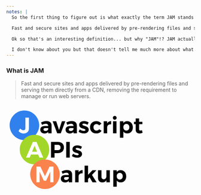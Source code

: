 ```yaml
---
notes: |
  So the first thing to figure out is what exactly the term JAM stands for. This quote is taken from jamstack.org so it must be a pretty good definition. It was updated since I last gave a talk on JAM Stack so it's actually way easier to understand! I'll read it out in case you can't see it in the back there

  Fast and secure sites and apps delivered by pre-rendering files and serving them directly from a CDN, removing the requirement to manage or run web servers.

  Ok so that's an interesting definition... but why "JAM"!? JAM actually stands for Javascript, APIs and Markup.

  I don't know about you but that doesn't tell me much more about what JAM actually means. Let's dig a bit deeper into the history of the term and see if we can figure out how to define it better
---
```


### What is JAM

> Fast and secure sites and apps delivered by pre-rendering files and serving them directly from a CDN, removing the requirement to manage or run web servers.

<p>
  <svg width="395px" height="237px" viewBox="0 0 395 237" version="1.1" xmlns="http://www.w3.org/2000/svg" xmlns:xlink="http://www.w3.org/1999/xlink">
      <!-- Generator: Sketch 59.1 (86144) - https://sketch.com -->
      <title>Artboard</title>
      <desc>Created with Sketch.</desc>
      <g id="Artboard" stroke="none" stroke-width="1" fill="none" fill-rule="evenodd">
          <g id="Group" class="fragment" transform="translate(9.000000, 16.000000)">
              <path d="M103.16,61 L112.22,61 L112.16,39.94 C112.1,32.68 107.12,28.36 98.48,28.36 C92.84,28.36 88.7,29.68 83.9,32.08 L86.78,38.44 C90.14,36.58 93.5,35.62 96.38,35.62 C100.82,35.62 103.1,37.6 103.1,41.02 L103.1,41.62 L94.22,41.62 C86.3,41.68 81.92,45.28 81.92,51.34 C81.92,57.22 86.12,61.42 93.02,61.42 C97.52,61.42 101,59.92 103.16,57.22 L103.16,61 Z M95.6,54.82 C92.48,54.82 90.56,53.2 90.56,50.74 C90.56,48.16 92.3,47.08 95.84,47.08 L103.1,47.08 L103.1,49.96 C102.56,52.72 99.5,54.82 95.6,54.82 Z M136.7,61 L148.88,28.72 L139.7,28.72 L132.14,52.24 L124.52,28.72 L114.98,28.78 L127.22,61 L136.7,61 Z M170.78,61 L179.84,61 L179.78,39.94 C179.72,32.68 174.74,28.36 166.1,28.36 C160.46,28.36 156.32,29.68 151.52,32.08 L154.4,38.44 C157.76,36.58 161.12,35.62 164,35.62 C168.44,35.62 170.72,37.6 170.72,41.02 L170.72,41.62 L161.84,41.62 C153.92,41.68 149.54,45.28 149.54,51.34 C149.54,57.22 153.74,61.42 160.64,61.42 C165.14,61.42 168.62,59.92 170.78,57.22 L170.78,61 Z M163.22,54.82 C160.1,54.82 158.18,53.2 158.18,50.74 C158.18,48.16 159.92,47.08 163.46,47.08 L170.72,47.08 L170.72,49.96 C170.18,52.72 167.12,54.82 163.22,54.82 Z M198.74,28.3 C191.72,28.3 186.02,31.72 186.02,38.38 C186.02,49.72 202.76,46.96 202.76,52.12 C202.76,53.86 201.02,54.64 198.68,54.64 C195.14,54.64 190.82,53.2 187.46,50.62 L184.46,56.86 C188.12,59.8 193.22,61.36 198.44,61.36 C205.76,61.36 211.580315,57.88 211.580315,51.28 C211.64,39.88 194.6,42.34 194.6,37.48 C194.6,35.8 196.16,35.08 198.32,35.08 C201.02,35.08 204.62,36.22 208.16,38.2 L211.34,31.9 C207.74,29.62 203.18,28.3 198.74,28.3 Z M231.56,28.42 C221.66,28.42 215,35.08 215,44.98 C215,54.76 221.66,61.36 231.44,61.36 C238.04,61.36 243.08,58.72 245.78,54.22 L239.42,49.9 C237.8,52.42 235.22,53.68 231.92,53.68 C227.42,53.68 224.24,50.14 224.24,44.92 C224.24,39.8555556 227.303313,36.409465 231.67137,36.2835688 L231.92,36.28 C235.1,36.22 237.56,37.54 239.3,39.7 L245.54,35.2 C242.66,30.88 237.74,28.42 231.56,28.42 Z M260.78,28.72 L251.54,28.72 L251.54,61 L260.78,61 L260.78,45.46 C260.78,40 264.86,36.46 271.46,37.06 L271.46,28.36 C266.66,28.42 263,30.58 260.78,34.54 L260.78,28.72 Z M281.12,14.38 C278.18,14.38 276.14,16.54 276.14,19.54 C276.14,22.54 278.18,24.7 281.12,24.7 C284.06,24.7 286.1,22.54 286.1,19.54 C286.1,16.54 284.06,14.38 281.12,14.38 Z M285.74,61 L285.74,28.72 L276.5,28.72 L276.5,61 L285.74,61 Z M314.36,28.42 C309.98,28.42 306.44,30.22 304.16,33.46 L304.16,28.72 L294.92,28.72 L294.92,72.64 L304.16,72.64 L304.16,56.32 C306.5,59.56 310.04,61.36 314.54,61.36 C323.6,61.36 329.54,54.82 329.54,45.04 C329.54,35.08 323.42,28.42 314.36,28.42 Z M312.2,53.68 C307.46,53.68 304.16,50.08 304.16,44.74 C304.16,39.52 307.46,35.86 312.2,35.86 C316.94,35.86 320.18,39.58 320.18,44.74 C320.18,50.02 316.94,53.68 312.2,53.68 Z M353.72,52.42 L355.64,59.2 C353.24,60.58 350.24,61.42 347.24,61.42 C341.48,61.42 337.1,58.12 337.1,51.46 L337.1,36.52 L332.6,36.52 L332.6,30.16 L337.1,30.16 L337.1,21.28 L346.28,21.28 L346.28,30.16 L355.04,30.16 L355.04,36.58 L346.28,36.58 L346.28,49.9 C346.28,52.6 347.42,53.68 349.4,53.62 C350.6,53.62 352.04,53.2 353.72,52.42 Z" id="avascript" fill="#000000" fill-rule="nonzero"></path>
              <path d="M39.5,79 C61.3152476,79 79,61.3152476 79,39.5 C79,17.6847524 61.3152476,0 39.5,0 C17.6847524,0 0,17.6847524 0,39.5 C0,61.3152476 17.6847524,79 39.5,79 Z M42.06,19 L51.6,19 L51.6,47.56 C51.6,56.38 46.2,61.42 37.5,61.42 C31.86,61.42 27.3,59.02 23.76,54.88 L28.14,48.16 C31.08,51.28 34.44,52.84 37.02,52.84 C40.14,52.84 42.06,50.92 42.06,47.32 L42.06,19 Z" id="Combined-Shape" fill="#3080EE"></path>
          </g>
          <g id="Group-2" class="fragment" transform="translate(36.000000, 81.000000)">
              <path d="M83.62,19 L83.62,61 L93.1,61 L93.1,49 L101.44,49 C112.12,49 118.24,43.36 118.24,33.58 C118.24,24.28 112.12,19 101.44,19 L83.62,19 Z M93.1,26.86 L100.96,26.86 C106.24,26.86 109.24,29.2 109.24,33.88 C109.24,38.68 106.24,41.08 100.96,41.08 L93.1,41.08 L93.1,26.86 Z M133.78,61 L133.78,19 L124.3,19 L124.3,61 L133.78,61 Z M153.82,28.3 C158.26,28.3 162.82,29.62 166.42,31.9 L163.24,38.2 C159.7,36.22 156.1,35.08 153.4,35.08 C151.24,35.08 149.68,35.8 149.68,37.48 C149.68,42.34 166.72,39.88 166.660315,51.28 C166.660315,57.88 160.84,61.36 153.52,61.36 C148.3,61.36 143.2,59.8 139.54,56.86 L142.54,50.62 C145.9,53.2 150.22,54.64 153.76,54.64 C156.1,54.64 157.84,53.86 157.84,52.12 C157.84,46.96 141.1,49.72 141.1,38.38 C141.1,31.72 146.8,28.3 153.82,28.3 Z" id="PIs" fill="#000000" fill-rule="nonzero"></path>
              <path d="M39.5,79 C61.3152476,79 79,61.3152476 79,39.5 C79,17.6847524 61.3152476,0 39.5,0 C17.6847524,0 0,17.6847524 0,39.5 C0,61.3152476 17.6847524,79 39.5,79 Z M49.34,52.84 L52.64,61 L62.78,61 L44.84,19 L35.06,19 L16.82,61 L26.6,61 L29.9,52.84 L49.34,52.84 Z M46.28,45.22 L33.02,45.22 L39.68,28.9 L46.28,45.22 Z" id="Combined-Shape" fill="#A2D729"></path>
          </g>
          <g id="Group-3" class="fragment" transform="translate(64.000000, 147.000000)">
              <path d="M103.16,61 L112.22,61 L112.16,39.94 C112.1,32.68 107.12,28.36 98.48,28.36 C92.84,28.36 88.7,29.68 83.9,32.08 L86.78,38.44 C90.14,36.58 93.5,35.62 96.38,35.62 C100.82,35.62 103.1,37.6 103.1,41.02 L103.1,41.62 L94.22,41.62 C86.3,41.68 81.92,45.28 81.92,51.34 C81.92,57.22 86.12,61.42 93.02,61.42 C97.52,61.42 101,59.92 103.16,57.22 L103.16,61 Z M95.6,54.82 C92.48,54.82 90.56,53.2 90.56,50.74 C90.56,48.16 92.3,47.08 95.84,47.08 L103.1,47.08 L103.1,49.96 C102.56,52.72 99.5,54.82 95.6,54.82 Z M129.44,28.72 L120.2,28.72 L120.2,61 L129.44,61 L129.44,45.46 C129.44,40 133.52,36.46 140.12,37.06 L140.12,28.36 C135.32,28.42 131.66,30.58 129.44,34.54 L129.44,28.72 Z M158.84,47.86 L166.64,61 L177.56,61 L165.2,41.2 L177.02,28.78 L166.52,28.78 L154.7,40.96 L154.7,16.48 L145.46,16.48 L145.46,61 L154.7,61 L154.7,52.24 L158.84,47.86 Z M212.96,28.72 L203.78,28.72 L203.78,44.68 C203.78,49.36 201.08,52.84 196.64,52.9 C192.92,52.9 190.58,50.44 190.58,46.36 L190.58,28.72 L181.34,28.72 L181.34,49 C181.34,56.62 185.84,61.36 192.98,61.36 C197.84,61.36 201.56,59.38 203.78,55.3 L203.78,61 L212.96,61 L212.96,28.72 Z M241.64,28.42 C237.26,28.42 233.72,30.22 231.44,33.46 L231.44,28.72 L222.2,28.72 L222.2,72.64 L231.44,72.64 L231.44,56.32 C233.78,59.56 237.32,61.36 241.82,61.36 C250.88,61.36 256.82,54.82 256.82,45.04 C256.82,35.08 250.7,28.42 241.64,28.42 Z M239.48,53.68 C234.74,53.68 231.44,50.08 231.44,44.74 C231.44,39.52 234.74,35.86 239.48,35.86 C244.22,35.86 247.46,39.58 247.46,44.74 C247.46,50.02 244.22,53.68 239.48,53.68 Z" id="arkup" fill="#000000" fill-rule="nonzero"></path>
              <path d="M39.5,79 C61.3152476,79 79,61.3152476 79,39.5 C79,17.6847524 61.3152476,0 39.5,0 C17.6847524,0 0,17.6847524 0,39.5 C0,61.3152476 17.6847524,79 39.5,79 Z M62.22,61 L53.7,61 L53.7,32.68 L42.54,56.74 L36.36,56.74 L25.2,32.68 L25.2,61 L16.62,61 L16.62,19 L27.24,19 L39.48,44.68 L51.66,19 L62.22,19 L62.22,61 Z" id="Combined-Shape" fill="#FA824C"></path>
          </g>
      </g>
  </svg>
</p>
